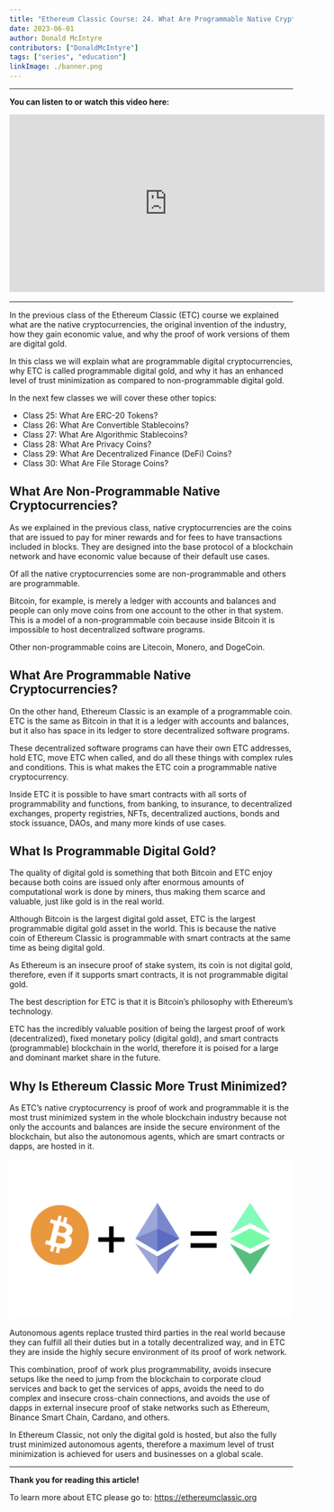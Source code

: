 ```yaml
---
title: "Ethereum Classic Course: 24. What Are Programmable Native Cryptocurrencies?"
date: 2023-06-01
author: Donald McIntyre
contributors: ["DonaldMcIntyre"]
tags: ["series", "education"]
linkImage: ./banner.png
---
```


---
**You can listen to or watch this video here:**

<iframe width="560" height="315" src="https://www.youtube.com/embed/WvGttc5lAGI" title="YouTube video player" frameborder="0" allow="accelerometer; autoplay; clipboard-write; encrypted-media; gyroscope; picture-in-picture; web-share" allowfullscreen></iframe>

---

In the previous class of the Ethereum Classic (ETC) course we explained what are the native cryptocurrencies, the original invention of the industry, how they gain economic value, and why the proof of work versions of them are digital gold.

In this class we will explain what are programmable digital cryptocurrencies, why ETC is called programmable digital gold, and why it has an enhanced level of trust minimization as compared to non-programmable digital gold.

In the next few classes we will cover these other topics:

- Class 25: What Are ERC-20 Tokens?
- Class 26: What Are Convertible Stablecoins?
- Class 27: What Are Algorithmic Stablecoins?
- Class 28: What Are Privacy Coins?
- Class 29: What Are Decentralized Finance (DeFi) Coins?
- Class 30: What Are File Storage Coins?

## What Are Non-Programmable Native Cryptocurrencies?

As we explained in the previous class, native cryptocurrencies are the coins that are issued to pay for miner rewards and for fees to have transactions included in blocks. They are designed into the base protocol of a blockchain network and have economic value because of their default use cases.

Of all the native cryptocurrencies some are non-programmable and others are programmable. 

Bitcoin, for example, is merely a ledger with accounts and balances and people can only move coins from one account to the other in that system. This is a model of a non-programmable coin because inside Bitcoin it is impossible to host decentralized software programs.

Other non-programmable coins are Litecoin, Monero, and DogeCoin. 

## What Are Programmable Native Cryptocurrencies?

On the other hand, Ethereum Classic is an example of a programmable coin. ETC is the same as Bitcoin in that it is a ledger with accounts and balances, but it also has space in its ledger to store decentralized software programs.

These decentralized software programs can have their own ETC addresses, hold ETC, move ETC when called, and do all these things with complex rules and conditions. This is what makes the ETC coin a programmable native cryptocurrency.

Inside ETC it is possible to have smart contracts with all sorts of programmability and functions, from banking, to insurance, to decentralized exchanges, property registries, NFTs, decentralized auctions, bonds and stock issuance, DAOs, and many more kinds of use cases.

## What Is Programmable Digital Gold?

The quality of digital gold is something that both Bitcoin and ETC enjoy because both coins are issued only after enormous amounts of computational work is done by miners, thus making them scarce and valuable, just like gold is in the real world.

Although Bitcoin is the largest digital gold asset, ETC is the largest programmable digital gold asset in the world. This is because the native coin of Ethereum Classic is programmable with smart contracts at the same time as being digital gold.

As Ethereum is an insecure proof of stake system, its coin is not digital gold, therefore, even if it supports smart contracts, it is not programmable digital gold.

The best description for ETC is that it is Bitcoin’s philosophy with Ethereum’s technology.

ETC has the incredibly valuable position of being the largest proof of work (decentralized), fixed monetary policy (digital gold), and smart contracts (programmable) blockchain in the world, therefore it is poised for a large and dominant market share in the future.

## Why Is Ethereum Classic More Trust Minimized?

As ETC’s native cryptocurrency is proof of work and programmable it is the most trust minimized system in the whole blockchain industry because not only the accounts and balances are inside the secure environment of the blockchain, but also the autonomous agents, which are smart contracts or dapps, are hosted in it.

![ETC is BTC philosophy with ETH technology.](./11.png)

Autonomous agents replace trusted third parties in the real world because they can fulfill all their duties but in a totally decentralized way, and in ETC they are inside the highly secure environment of its proof of work network.

This combination, proof of work plus programmability, avoids insecure setups like the need to jump from the blockchain to corporate cloud services and back to get the services of apps, avoids the need to do complex and insecure cross-chain connections, and avoids the use of dapps in external insecure proof of stake networks such as Ethereum, Binance Smart Chain, Cardano, and others.

In Ethereum Classic, not only the digital gold is hosted, but also the fully trust minimized autonomous agents, therefore a maximum level of trust minimization is achieved for users and businesses on a global scale.

---

**Thank you for reading this article!**

To learn more about ETC please go to: https://ethereumclassic.org
